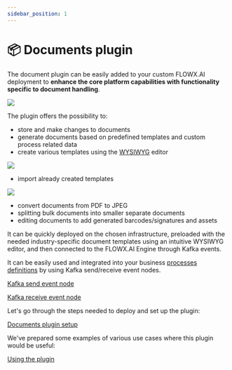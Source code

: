 ```yaml
---
sidebar_position: 1
---
```


# 📦 Documents plugin

The document plugin can be easily added to your custom FLOWX.AI deployment to **enhance the core platform capabilities with functionality specific to document handling**.

![](https://s3.eu-west-1.amazonaws.com/docx.flowx.ai/2.12/doc_plugin_general.png)

The plugin offers the possibility to:

* store and make changes to documents
* generate documents based on predefined templates and custom process related data
* create various templates using the [WYSIWYG](../../wysiwyg.md) editor

![](https://s3.eu-west-1.amazonaws.com/docx.flowx.ai/2.12/doc_plugin_wysiwyg.png)
    
* import already created templates

![](https://s3.eu-west-1.amazonaws.com/docx.flowx.ai/2.12/doc_plugin_create_import.png)

* convert documents from PDF to JPEG 
* splitting bulk documents into smaller separate documents
* editing documents to add generated barcodes/signatures and assets

It can be quickly deployed on the chosen infrastructure, preloaded with the needed industry-specific document templates using an intuitive WYSIWYG editor, and then connected to the FLOWX.AI Engine through Kafka events.

It can be easily used and integrated into your business [processes definitions](../../../../building-blocks/process/process-definition/process-definition.md) by using Kafka send/receive event nodes.

[Kafka send event node](../../../../building-blocks/node/message-send-received-task-node.md#message-send-task)

[Kafka receive event node](../../../../building-blocks/node/message-send-received-task-node.md#message-receive-task)

Let's go through the steps needed to deploy and set up the plugin:

[Documents plugin setup](../../plugins-setup-guide/documents-plugin-setup/documents-plugin-setup.md)

We've prepared some examples of various use cases where this plugin would be useful:

[Using the plugin](./using-documents-plugin/using-documents-plugin.md)
